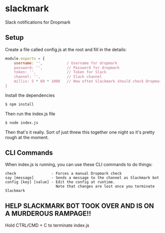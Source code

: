 # slackmark
Slack notifications for Dropmark

## Setup
Create a file called config.js at the root and fill in the details:

```JavaScript
module.exports = {
	username: '',			/ Username for dropmark
	password: '',			// Password for dropmark
	token: '',				// Token for Slack
	channel: '',			// Slack channel
	millis: 5 * 60 * 1000	// How often Slackmark should check Dropmark
}
```

Install the dependencies
```bash
$ npm install
```

Then run the index.js file
```bash
$ node index.js
```

Then that's it really. Sort of just threw this together one night so it's pretty rough at the moment.

## CLI Commands
When index.js is running, you can use these CLI commands to do things:

```
check				 - Forces a manual Dropmark check
say [message] 		 - Sends a message to the channel as Slackmark bot
config [key] [value] - Edit the config at runtime. 
					   Note that changes are lost once you terminate Slackmark
```

## HELP SLACKMARK BOT TOOK OVER AND IS ON A MURDEROUS RAMPAGE!!
Hold CTRL/CMD + C to terminate index.js
